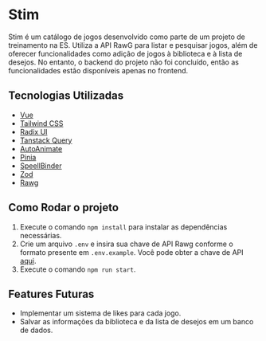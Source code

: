 # Stim

Stim é um catálogo de jogos desenvolvido como parte de um projeto de treinamento na ES. Utiliza a API RawG para listar e pesquisar jogos, além de oferecer funcionalidades como adição de jogos à biblioteca e à lista de desejos. No entanto, o backend do projeto não foi concluído, então as funcionalidades estão disponíveis apenas no frontend.

## Tecnologias Utilizadas

- [Vue](https://vuejs.org/)
- [Tailwind CSS](https://tailwindcss.com/)
- [Radix UI](https://radix-ui.com/)
- [Tanstack Query](https://tanstack.com/query/)
- [AutoAnimate](https://www.auto-animate.com/)
- [Pinia](https://pinia.esm.dev/)
- [SpeellBinder](https://www.npmjs.com/package/spellbinder)
- [Zod](https://github.com/colinhacks/zod)
- [Rawg](https://rawg.io/apidocs)

## Como Rodar o projeto

1. Execute o comando `npm install` para instalar as dependências necessárias.
2. Crie um arquivo `.env` e insira sua chave de API Rawg conforme o formato presente em `.env.example`. Você pode obter a chave de API [aqui](https://rawg.io/login?forward=developer).
3. Execute o comando `npm run start`.

## Features Futuras

- Implementar um sistema de likes para cada jogo.
- Salvar as informações da biblioteca e da lista de desejos em um banco de dados.



